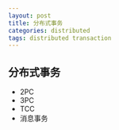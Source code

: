 ```yaml
---
layout: post
title: 分布式事务
categories: distributed
tags: distributed transaction
---
```


## 分布式事务

* 2PC
* 3PC
* TCC
* 消息事务
